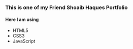 ### This is one of my Friend Shoaib Haques Portfolio
#### Here I am using
- HTML5
- CSS3
- JavaScript

